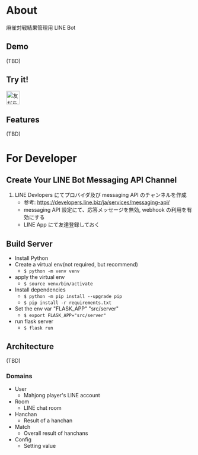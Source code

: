 # About
麻雀対戦結果管理用 LINE Bot

## Demo
(TBD)
## Try it!
<a href="https://lin.ee/JzAiLbG"><img src="https://scdn.line-apps.com/n/line_add_friends/btn/ja.png" alt="友だち追加" height="36" border="0"></a>

## Features
(TBD)

# For Developer
## Create Your LINE Bot Messaging API Channel
1. LINE Devlopers にてプロバイダ及び messaging API のチャンネルを作成
   - 参考: https://developers.line.biz/ja/services/messaging-api/
   - messaging API 設定にて、応答メッセージを無効, webhook の利用を有効にする
   - LINE App にて友達登録しておく

## Build Server
- Install Python
- Create a virtual env(not required, but recommend)
  - `$ python -m venv venv`
- apply the virtual env
  - `$ source venv/bin/activate`
- Install dependencies
  - `$ python -m pip install --upgrade pip`
  - `$ pip install -r requirements.txt`
- Set the env var "FLASK_APP" "src/server"
  - `$ export FLASK_APP="src/server"`
- run flask server
  - `$ flask run`

## Architecture
(TBD)

### Domains
- User
  - Mahjong player's LINE account
- Room
  - LINE chat room
- Hanchan
  - Result of a hanchan
- Match
  - Overall result of hanchans
- Config
  - Setting value
